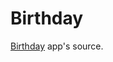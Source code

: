 # Birthday
[Birthday](https://play.google.com/store/apps/details?id=me.gevorg.birthday) app's source.